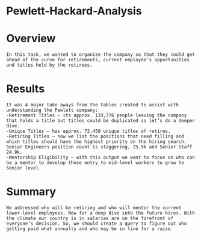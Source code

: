 # Pewlett-Hackard-Analysis #
# Overview #
	In this task, we wanted to organize the company so that they could get ahead of the curve for retirements, current employee’s opportunities and titles held by the retirees.

# Results #
	It was 4 major take aways from the tables created to assist with understanding the Pewlett company:
	-Retirement Titles – its approx. 133,776 people leaving the company that holds a title but titles could be duplicated so let’s do a deeper dive.
	-Unique Titles – has approx. 72,458 unique titles of retires.
	-Retiring Titles – now we list the positions that need filling and which titles should have the highest priority on the hiring search. Senior Engineers position count is staggering, 25.9k and Senior Staff 24.9k.
	-Mentorship Eligibility – with this output we want to focus on who can be a mentor to develop those entry to mid-level workers to grow to Senior level.

# Summary #
	We addressed who will be retiring and who will mentor the current lower-level employees. Now for a deep dive into the future hires. With the climate our country is in salaries are on the forefront of everyone’s decision. So, we should create a query to figure out who getting paid what annually and who may be in line for a raise.
